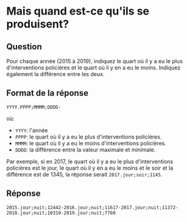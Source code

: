 # Mais quand est-ce qu'ils se produisent?

## Question

Pour chaque année (2015 à 2019), indiquez le quart où il y a eu le plus d'interventions policières et le quart où il y en a eu le moins. Indiquez également la différence entre les deux.

## Format de la réponse

`YYYY.PPPP;MMMM;DDDD-`

où:

- `YYYY`: l'année
- `PPPP`: le quart où il y a eu le plus d'interventions policières.
- `MMMM`: le quart où il y a eu le moins d'interventions policières.
- `DDDD`: la différence entre la valeur maximale et minimale.

Par exemple, si en 2017, le quart où il y a eu le plus d'interventions policières est le jour, le quart où il y en a eu le moins et le soir et la différence est de 1345, la réponse serait `2017.jour;soir;1145`.

## Réponse

`2015.jour;nuit;12442-2016.jour;nuit;11617-2017.jour;nuit;11372-2018.jour;nuit;10310-2019.jour;nuit;7760`
